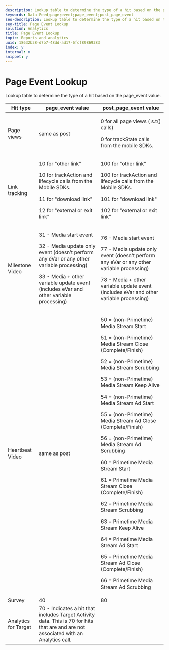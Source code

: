 ```yaml
---
description: Lookup table to determine the type of a hit based on the page_event value.
keywords: Data Feed;page;event;page_event;post_page_event
seo-description: Lookup table to determine the type of a hit based on the page_event value.
seo-title: Page Event Lookup
solution: Analytics
title: Page Event Lookup
topic: Reports and analytics
uuid: 18632b38-d7b7-48dd-ad17-6fcf89869383
index: y
internal: n
snippet: y
---
```


# Page Event Lookup

Lookup table to determine the type of a hit based on the page_event value.

<table id="table_33AF375E0B41474696D7A4A92C652A5F"> 
 <thead> 
  <tr> 
   <th colname="col1" class="entry"> Hit type </th> 
   <th colname="col02" class="entry"> page_event value </th> 
   <th colname="col2" class="entry"> post_page_event value </th> 
  </tr> 
 </thead>
 <tbody> 
  <tr> 
   <td colname="col1"> Page views </td> 
   <td colname="col02"> same as post </td> 
   <td colname="col2"> <p>0 for all page views ( <span class="codeph"> s.t() </span> calls) </p> <p>0 for <span class="codeph"> trackState </span> calls from the mobile SDKs. </p> </td> 
  </tr> 
  <tr> 
   <td colname="col1"> Link tracking </td> 
   <td colname="col02"> <p>10 for "other link" </p> <p>10 for <span class="codeph"> trackAction </span> and lifecycle calls from the Mobile SDKs. </p> <p>11 for "download link" </p> <p>12 for "external or exit link" </p> </td> 
   <td colname="col2"> <p>100 for "other link" </p> <p>100 for <span class="codeph"> trackAction </span> and lifecycle calls from the Mobile SDKs. </p> <p>101 for "download link" </p> <p>102 for "external or exit link" </p> </td> 
  </tr> 
  <tr> 
   <td colname="col1"> Milestone Video </td> 
   <td colname="col02"> 
    <!--<p>30 - Legacy full media tracking event at the end of the video playback (no longer supported)</p>--> <p>31 - Media start event </p> <p>32 - Media update only event (doesn’t perform any eVar or any other variable processing) </p> <p>33 - Media + other variable update event (includes eVar and other variable processing) </p> </td> 
   <td colname="col2"> 
    <!--<p> 75 - Legacy full media tracking event at theend of the video playback (no longer supported)</p>--> <p> 76 - Media start event </p> <p>77 - Media update only event (doesn't perform any eVar or any other variable processing) </p> <p>78 - Media + other variable update event (includes eVar and other variable processing) </p> </td> 
  </tr> 
  <tr> 
   <td colname="col1"> <p>Heartbeat Video </p> </td> 
   <td colname="col02"> same as post </td> 
   <td colname="col2"> <p> 50 = (non-Primetime) Media Stream Start </p> <p> 51 = (non-Primetime) Media Stream Close (Complete/Finish) </p> <p> 52 = (non-Primetime) Media Stream Scrubbing </p> <p> 53 = (non-Primetime) Media Stream Keep Alive </p> <p> 54 = (non-Primetime) Media Stream Ad Start </p> <p> 55 = (non-Primetime) Media Stream Ad Close (Complete/Finish) </p> <p> 56 = (non-Primetime) Media Stream Ad Scrubbing </p> <p> 60 = Primetime Media Stream Start </p> <p> 61 = Primetime Media Stream Close (Complete/Finish) </p> <p> 62 = Primetime Media Stream Scrubbing </p> <p> 63 = Primetime Media Stream Keep Alive </p> <p> 64 = Primetime Media Stream Ad Start </p> <p> 65 = Primetime Media Stream Ad Close (Complete/Finish) </p> <p> 66 = Primetime Media Stream Ad Scrubbing </p> </td> 
  </tr> 
  <tr> 
   <td colname="col1"> Survey </td> 
   <td colname="col02"> 40 </td> 
   <td colname="col2"> 80 </td> 
  </tr> 
  <tr> 
   <td colname="col1"> Analytics for Target </td> 
   <td colname="col02"> 70 - Indicates a hit that includes Target Activity data. This is 70 for hits that are and are not associated with an Analytics call. </td> 
   <td colname="col2"> </td> 
  </tr> 
 </tbody> 
</table>

